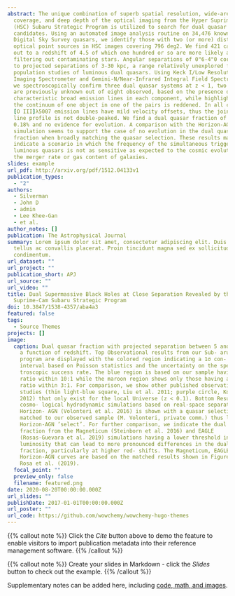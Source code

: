 ```yaml
---
abstract: The unique combination of superb spatial resolution, wide-area
  coverage, and deep depth of the optical imaging from the Hyper Suprime-Cam
  (HSC) Subaru Strategic Program is utilized to search for dual quasar
  candidates. Using an automated image analysis routine on 34,476 known Sloan
  Digital Sky Survey quasars, we identify those with two (or more) distinct
  optical point sources in HSC images covering 796 deg2. We find 421 candidates
  out to a redshift of 4.5 of which one hundred or so are more likely after
  filtering out contaminating stars. Angular separations of 0"6-4"0 correspond
  to projected separations of 3-30 kpc, a range relatively unexplored for
  population studies of luminous dual quasars. Using Keck I/Low Resolution
  Imaging Spectrometer and Gemini-N/Near-Infrared Integral Field Spectrometer,
  we spectroscopically confirm three dual quasar systems at z < 1, two of which
  are previously unknown out of eight observed, based on the presence of
  characteristic broad emission lines in each component, while highlighting that
  the continuum of one object in one of the pairs is reddened. In all cases, the
  [O III]λ5007 emission lines have mild velocity offsets, thus the joint [O III]
  line profile is not double-peaked. We find a dual quasar fraction of 0.26 ±
  0.18% and no evidence for evolution. A comparison with the Horizon-AGN
  simulation seems to support the case of no evolution in the dual quasar
  fraction when broadly matching the quasar selection. These results may
  indicate a scenario in which the frequency of the simultaneous triggering of
  luminous quasars is not as sensitive as expected to the cosmic evolution of
  the merger rate or gas content of galaxies.
slides: example
url_pdf: http://arxiv.org/pdf/1512.04133v1
publication_types:
  - "2"
authors:
  - Silverman
  - John D
  - admin
  - Lee Khee-Gan
  - et al.
author_notes: []
publication: The Astrophysical Journal
summary: Lorem ipsum dolor sit amet, consectetur adipiscing elit. Duis posuere
  tellus ac convallis placerat. Proin tincidunt magna sed ex sollicitudin
  condimentum.
url_dataset: ""
url_project: ""
publication_short: APJ
url_source: ""
url_video: ""
title: Dual Supermassive Black Holes at Close Separation Revealed by the Hyper
  Suprime-Cam Subaru Strategic Program
doi: 10.3847/1538-4357/aba4a3
featured: false
tags:
  - Source Themes
projects: []
image:
  caption: Dual quasar fraction with projected separation between 5 and 30 kpc as
    a function of redshift. Top Observational results from our Sub- aru/HSC
    program are displayed with the colored region indicating a 1σ con- fidence
    interval based on Poisson statistics and the uncertainty on the spec-
    troscopic success rate. The blue region is based on our sample having a flux
    ratio within 10:1 while the maroon region shows only those having a flux
    ratio within 3:1. For comparison, we show other published observational
    studies (thin light-blue square, Liu et al. 2011; purple circle, Koss et al.
    2012) that only exist for the local Universe (z < 0.1). Bottom Results from
    cosmo- logical hydrodynamic simulations based on real-space separations.
    Horizon- AGN (Volonteri et al. 2016) is shown with a quasar selection
    matched to our observed sample (M. Volonteri, private comm.) thus labelled
    Horizon-AGN ’select’. For further comparison, we indicate the dual AGN
    fraction from the Magneticum (Steinborn et al. 2016) and EAGLE
    (Rosas-Guevara et al. 2019) simulations having a lower threshold in AGN
    luminosity that can lead to more pronounced differences in the dual AGN
    fraction, particularly at higher red- shifts. The Magneticum, EAGLE and
    Horizon-AGN curves are based on the matched results shown in Figure 6 of De
    Rosa et al. (2019).
  focal_point: ""
  preview_only: false
  filename: featured.png
date: 2020-08-20T00:00:00.000Z
url_slides: ""
publishDate: 2017-01-01T00:00:00.000Z
url_poster: ""
url_code: https://github.com/wowchemy/wowchemy-hugo-themes
---
```


{{% callout note %}}
Click the *Cite* button above to demo the feature to enable visitors to import publication metadata into their reference management software.
{{% /callout %}}

{{% callout note %}}
Create your slides in Markdown - click the *Slides* button to check out the example.
{{% /callout %}}

Supplementary notes can be added here, including [code, math, and images](https://wowchemy.com/docs/writing-markdown-latex/).
